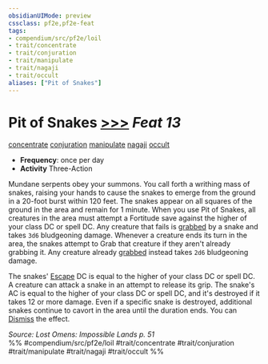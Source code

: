 ```yaml
---
obsidianUIMode: preview
cssclass: pf2e,pf2e-feat
tags:
- compendium/src/pf2e/loil
- trait/concentrate
- trait/conjuration
- trait/manipulate
- trait/nagaji
- trait/occult
aliases: ["Pit of Snakes"]
---
```

# Pit of Snakes  [>>>](../../Rules/core-rulebook/chapter-9-playing-the-game.md#Actions "Three-Action") *Feat 13*  
[concentrate](../../Rules/traits/concentrate.md)  [conjuration](../../Rules/traits/conjuration.md)  [manipulate](../../Rules/traits/manipulate.md)  [nagaji](../../Rules/traits/nagaji-loil.md)  [occult](../../Rules/traits/occult.md)  

- **Frequency**: once per day
- **Activity** Three-Action

Mundane serpents obey your summons. You call forth a writhing mass of snakes, raising your hands to cause the snakes to emerge from the ground in a 20-foot burst within 120 feet. The snakes appear on all squares of the ground in the area and remain for 1 minute. When you use Pit of Snakes, all creatures in the area must attempt a Fortitude save against the higher of your class DC or spell DC. Any creature that fails is [grabbed](../../Rules/conditions.md#Grabbed) by a snake and takes `3d6` bludgeoning damage. Whenever a creature ends its turn in the area, the snakes attempt to Grab that creature if they aren't already grabbing it. Any creature already [grabbed](../../Rules/conditions.md#Grabbed) instead takes `2d6` bludgeoning damage.

The snakes' [Escape](../../Rules/actions/escape.md) DC is equal to the higher of your class DC or spell DC. A creature can attack a snake in an attempt to release its grip. The snake's AC is equal to the higher of your class DC or spell DC, and it's destroyed if it takes 12 or more damage. Even if a specific snake is destroyed, additional snakes continue to cavort in the area until the duration ends. You can [Dismiss](../../Rules/actions/dismiss.md) the effect.

*Source: Lost Omens: Impossible Lands p. 51*  
%% #compendium/src/pf2e/loil #trait/concentrate #trait/conjuration #trait/manipulate #trait/nagaji #trait/occult %%
